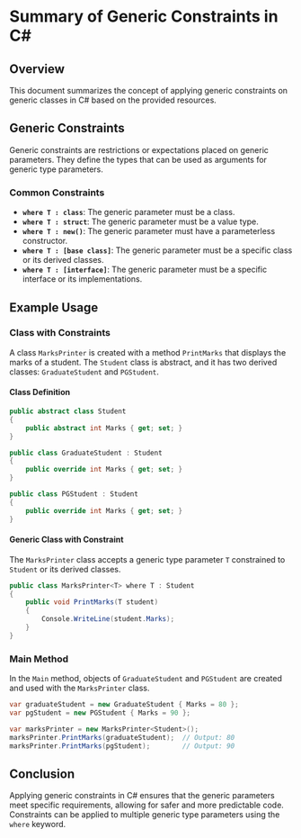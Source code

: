 # Summary of Generic Constraints in C#

## Overview
This document summarizes the concept of applying generic constraints on generic classes in C# based on the provided resources.

## Generic Constraints
Generic constraints are restrictions or expectations placed on generic parameters. They define the types that can be used as arguments for generic type parameters.

### Common Constraints
- **`where T : class`**: The generic parameter must be a class.
- **`where T : struct`**: The generic parameter must be a value type.
- **`where T : new()`**: The generic parameter must have a parameterless constructor.
- **`where T : [base class]`**: The generic parameter must be a specific class or its derived classes.
- **`where T : [interface]`**: The generic parameter must be a specific interface or its implementations.

## Example Usage
### Class with Constraints
A class `MarksPrinter` is created with a method `PrintMarks` that displays the marks of a student. The `Student` class is abstract, and it has two derived classes: `GraduateStudent` and `PGStudent`.

#### Class Definition
```csharp
public abstract class Student
{
    public abstract int Marks { get; set; }
}

public class GraduateStudent : Student
{
    public override int Marks { get; set; }
}

public class PGStudent : Student
{
    public override int Marks { get; set; }
}
```

#### Generic Class with Constraint
The `MarksPrinter` class accepts a generic type parameter `T` constrained to `Student` or its derived classes.
```csharp
public class MarksPrinter<T> where T : Student
{
    public void PrintMarks(T student)
    {
        Console.WriteLine(student.Marks);
    }
}
```

### Main Method
In the `Main` method, objects of `GraduateStudent` and `PGStudent` are created and used with the `MarksPrinter` class.
```csharp
var graduateStudent = new GraduateStudent { Marks = 80 };
var pgStudent = new PGStudent { Marks = 90 };

var marksPrinter = new MarksPrinter<Student>();
marksPrinter.PrintMarks(graduateStudent);  // Output: 80
marksPrinter.PrintMarks(pgStudent);        // Output: 90
```

## Conclusion
Applying generic constraints in C# ensures that the generic parameters meet specific requirements, allowing for safer and more predictable code. Constraints can be applied to multiple generic type parameters using the `where` keyword.

